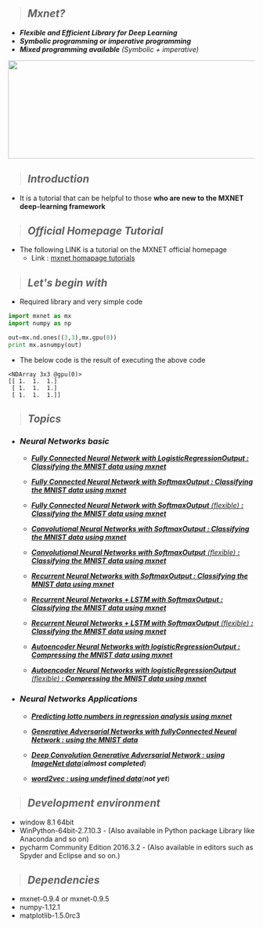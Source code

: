 
>## ***Mxnet?*** 
* ***Flexible and Efficient Library for Deep Learning***
* ***Symbolic programming or imperative programming***
* ***Mixed programming available*** *(Symbolic + imperative)*
 
<image src="https://raw.githubusercontent.com/dmlc/web-data/master/mxnet/image/banner.png" width=800 height=200></image>
>## ***Introduction*** 
*   
    It is a tutorial that can be helpful to those __who are new to the MXNET deep-learning framework__
>## ***Official Homepage Tutorial***
*
    The following LINK is a tutorial on the MXNET  official homepage
    * Link : [mxnet homapage tutorials](http://mxnet.io/tutorials/index.html)
>## ***Let's begin with***
* Required library and very simple code
```python
import mxnet as mx
import numpy as np

out=mx.nd.ones((3,3),mx.gpu(0))
print mx.asnumpy(out)
```
* The below code is the result of executing the above code
```
<NDArray 3x3 @gpu(0)>
[[ 1.  1.  1.]
 [ 1.  1.  1.]
 [ 1.  1.  1.]]
```        
>## ***Topics***
* ### ***Neural Networks basic***
    * [***Fully Connected Neural Network with LogisticRegressionOutput : Classifying the MNIST data using mxnet***](https://github.com/JONGGON/Mxnet_Tutorial/tree/master/basic/Fully%20Connected%20Neural%20Network%20with_LogisticRegressionOutput)

    * [***Fully Connected Neural Network with SoftmaxOutput : Classifying the MNIST data using mxnet***](https://github.com/JONGGON/Mxnet_Tutorial/tree/master/basic/Fully%20Connected%20Neural%20Network%20with_softmax)
    
    * [***Fully Connected Neural Network with SoftmaxOutput*** *(flexible)* ***: Classifying the MNIST data using mxnet***](https://github.com/JONGGON/Mxnet_Tutorial/tree/master/basic/Fully%20Connected%20Neural%20Network%20with%20SoftmaxOutput(flexible%20to%20use%20the%20module))

    * [***Convolutional Neural Networks with SoftmaxOutput : Classifying the MNIST data using mxnet***](https://github.com/JONGGON/Mxnet_Tutorial/tree/master/basic/Convolutional%20Neural%20Networks%20with%20SoftmaxOutput)

    * [***Convolutional Neural Networks with SoftmaxOutput*** *(flexible)* ***: Classifying the MNIST data using mxnet***](https://github.com/JONGGON/Mxnet_Tutorial/tree/master/basic/Convolutional%20Neural%20Networks%20with%20SoftmaxOutput(flexible%20to%20use%20the%20module))

    * [***Recurrent Neural Networks with SoftmaxOutput : Classifying the MNIST data using mxnet***](https://github.com/JONGGON/Mxnet_Tutorial/tree/master/basic/Recurrent%20Neural%20Networks%20with%20SoftmaxOutput)
    
    * [***Recurrent Neural Networks + LSTM with SoftmaxOutput : Classifying the MNIST data using mxnet***](https://github.com/JONGGON/Mxnet_Tutorial/tree/master/basic/Recurrent%20Neural%20Networks%20%2B%20LSTM%20with%20SoftmaxOutput)

    * [***Recurrent Neural Networks + LSTM with SoftmaxOutput*** *(flexible)* ***: Classifying the MNIST data using mxnet***](https://github.com/JONGGON/Mxnet_Tutorial/tree/master/basic/Recurrent%20Neural%20Networks%20%2B%20LSTM%20with%20SoftmaxOutput(flexible%20to%20use%20the%20module))

    * [***Autoencoder Neural Networks with logisticRegressionOutput : Compressing the MNIST data using mxnet***](https://github.com/JONGGON/Mxnet_Tutorial/tree/master/basic/Autoencoder%20Neural%20Networks%20with%20logisticRegressionOutput)

    * [***Autoencoder Neural Networks with logisticRegressionOutput*** *(flexible)* ***: Compressing the MNIST data using mxnet***](https://github.com/JONGGON/Mxnet_Tutorial/tree/master/basic/Autoencoder%20Neural%20Networks%20with%20logisticRegressionOutput(flexible%20to%20use%20the%20module))


* ### ***Neural Networks Applications***
    * [***Predicting lotto numbers in regression analysis using mxnet***](https://github.com/JONGGON/Mxnet_Tutorial/tree/master/applications/Predicting%20lotto%20numbers%20in%20regression%20analysis%20using%20mxnet)

    * [***Generative Adversarial Networks with fullyConnected Neural Network : using the MNIST data***](https://github.com/JONGGON/Mxnet_Tutorial/tree/master/applications/Generative%20Adversarial%20Network%20with%20FullyConnected%20Neural%20Network)

    * [***Deep Convolution Generative Adversarial Network : using ImageNet data***]()(***almost completed***)

    * [***word2vec : using undefined data***]()(***not yet***)

>## ***Development environment***
* window 8.1 64bit 
* WinPython-64bit-2.7.10.3 - (Also available in Python package Library like Anaconda and so on)  
* pycharm Community Edition 2016.3.2 - (Also available in editors such as Spyder and Eclipse and so on.)

>## ***Dependencies*** 
* mxnet-0.9.4 or mxnet-0.9.5
* numpy-1.12.1
* matplotlib-1.5.0rc3

